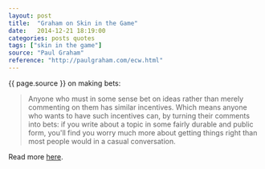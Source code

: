 ```yaml
---
layout: post
title:  "Graham on Skin in the Game"
date:   2014-12-21 18:19:00
categories: posts quotes
tags: ["skin in the game"]
source: "Paul Graham"
reference: "http://paulgraham.com/ecw.html"
---
```


{{ page.source }} on making bets:

> Anyone who must in some sense bet on ideas rather than merely commenting on them has similar incentives. Which means anyone who wants to have such incentives can, by turning their comments into bets: if you write about a topic in some fairly durable and public form, you'll find you worry much more about getting things right than most people would in a casual conversation.

Read more [here]({{page.reference}}).
